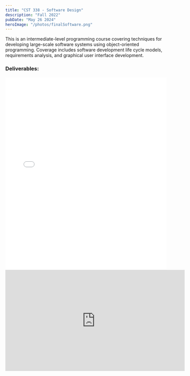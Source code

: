 ```yaml
---
title: "CST 338 - Software Design"
description: "Fall 2022"
pubDate: "May 26 2024"
heroImage: "/photos/finalSoftware.png"
---
```


This is an intermediate-level programming course covering techniques for
developing large-scale software systems using object-oriented programming.
Coverage includes software development life cycle models, requirements
analysis, and graphical user interface development.

<h3>Deliverables:</h3>


<embed src="/pdfs/KyleAbsten_Project2_CST338FA22.pdf" type="application/pdf" width="100%" height="600px" />
<div class="divider my-2"></div>
<iframe width="560" height="315" src="https://youtube.com/embed/elLdNAzBmFM" frameborder="0" allow="accelerometer; autoplay; clipboard-write; encrypted-media; gyroscope; picture-in-picture" allowfullscreen></iframe>